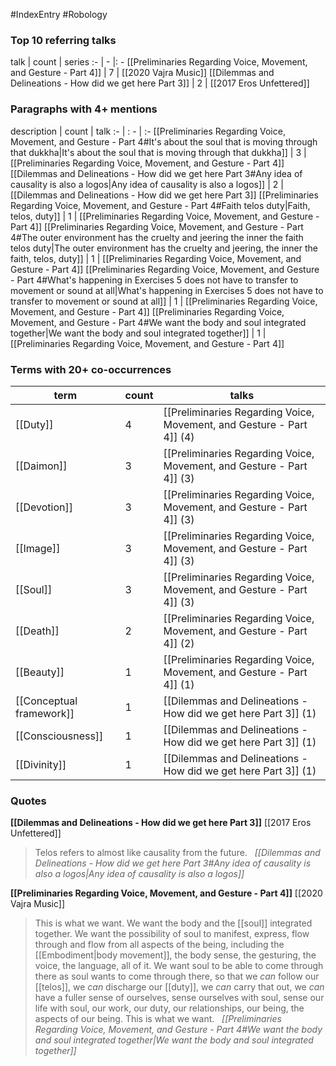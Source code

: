 #IndexEntry #Robology

### Top 10 referring talks
talk | count | series
:- | - |: -
[[Preliminaries Regarding Voice, Movement, and Gesture - Part 4]] | 7 | [[2020 Vajra Music]]
[[Dilemmas and Delineations - How did we get here Part 3]] | 2 | [[2017 Eros Unfettered]]

### Paragraphs with 4+ mentions
description | count | talk
:- | : - | :-
[[Preliminaries Regarding Voice, Movement, and Gesture - Part 4#It's about the soul that is moving through that dukkha\|It's about the soul that is moving through that dukkha]] | 3 | [[Preliminaries Regarding Voice, Movement, and Gesture - Part 4]]
[[Dilemmas and Delineations - How did we get here Part 3#Any idea of causality is also a logos\|Any idea of causality is also a logos]] | 2 | [[Dilemmas and Delineations - How did we get here Part 3]]
[[Preliminaries Regarding Voice, Movement, and Gesture - Part 4#Faith telos duty\|Faith, telos, duty]] | 1 | [[Preliminaries Regarding Voice, Movement, and Gesture - Part 4]]
[[Preliminaries Regarding Voice, Movement, and Gesture - Part 4#The outer environment has the cruelty and jeering the inner the faith telos duty\|The outer environment has the cruelty and jeering, the inner the faith, telos, duty]] | 1 | [[Preliminaries Regarding Voice, Movement, and Gesture - Part 4]]
[[Preliminaries Regarding Voice, Movement, and Gesture - Part 4#What's happening in Exercises 5 does not have to transfer to movement or sound at all\|What's happening in Exercises 5 does not have to transfer to movement or sound at all]] | 1 | [[Preliminaries Regarding Voice, Movement, and Gesture - Part 4]]
[[Preliminaries Regarding Voice, Movement, and Gesture - Part 4#We want the body and soul integrated together\|We want the body and soul integrated together]] | 1 | [[Preliminaries Regarding Voice, Movement, and Gesture - Part 4]]

### Terms with 20+ co-occurrences
term | count | talks
-|-|-
[[Duty]] | 4 | <span class="counts">[[Preliminaries Regarding Voice, Movement, and Gesture - Part 4]] (4)</span> 
[[Daimon]] | 3 | <span class="counts">[[Preliminaries Regarding Voice, Movement, and Gesture - Part 4]] (3)</span> 
[[Devotion]] | 3 | <span class="counts">[[Preliminaries Regarding Voice, Movement, and Gesture - Part 4]] (3)</span> 
[[Image]] | 3 | <span class="counts">[[Preliminaries Regarding Voice, Movement, and Gesture - Part 4]] (3)</span> 
[[Soul]] | 3 | <span class="counts">[[Preliminaries Regarding Voice, Movement, and Gesture - Part 4]] (3)</span> 
[[Death]] | 2 | <span class="counts">[[Preliminaries Regarding Voice, Movement, and Gesture - Part 4]] (2)</span> 
[[Beauty]] | 1 | <span class="counts">[[Preliminaries Regarding Voice, Movement, and Gesture - Part 4]] (1)</span> 
[[Conceptual framework]] | 1 | <span class="counts">[[Dilemmas and Delineations - How did we get here Part 3]] (1)</span> 
[[Consciousness]] | 1 | <span class="counts">[[Dilemmas and Delineations - How did we get here Part 3]] (1)</span> 
[[Divinity]] | 1 | <span class="counts">[[Dilemmas and Delineations - How did we get here Part 3]] (1)</span> 

### Quotes
**[[Dilemmas and Delineations - How did we get here Part 3]]**
<span class="counts">[[2017 Eros Unfettered]]</span>
> Telos refers to almost like causality from the future. &nbsp;&nbsp;<span class="counts">_[[Dilemmas and Delineations - How did we get here Part 3#Any idea of causality is also a logos|Any idea of causality is also a logos]]_</span>

**[[Preliminaries Regarding Voice, Movement, and Gesture - Part 4]]**
<span class="counts">[[2020 Vajra Music]]</span>
> This is what we want. We want the body and the [[soul]] integrated together. We want the possibility of soul to manifest, express, flow through and flow from all aspects of the being, including the [[Embodiment|body movement]], the body sense, the gesturing, the voice, the language, all of it. We want soul to be able to come through there as soul wants to come through there, so that we _can_ follow our [[telos]], we _can_ discharge our [[duty]], we _can_ carry that out, we _can_ have a fuller sense of ourselves, sense ourselves with soul, sense our life with soul, our work, our duty, our relationships, our being, the aspects of our being. This is what we want. &nbsp;&nbsp;<span class="counts">_[[Preliminaries Regarding Voice, Movement, and Gesture - Part 4#We want the body and soul integrated together|We want the body and soul integrated together]]_</span>


